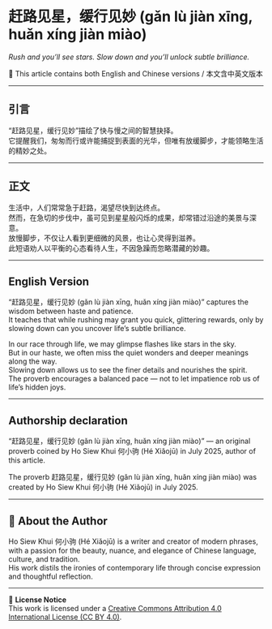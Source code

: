 # 赶路见星，缓行见妙 (gǎn lù jiàn xīng, huǎn xíng jiàn miào)  
*Rush and you’ll see stars. Slow down and you’ll unlock subtle brilliance.*

📜 This article contains both English and Chinese versions / 本文含中英文版本  

---

## 引言
“赶路见星，缓行见妙”描绘了快与慢之间的智慧抉择。  
它提醒我们，匆匆而行或许能捕捉到表面的光华，但唯有放缓脚步，才能领略生活的精妙之处。  

---

## 正文
生活中，人们常常急于赶路，渴望尽快到达终点。  
然而，在急切的步伐中，虽可见到星星般闪烁的成果，却常错过沿途的美景与深意。  
放慢脚步，不仅让人看到更细微的风景，也让心灵得到滋养。  
此短语劝人以平衡的心态看待人生，不因急躁而忽略潜藏的妙趣。  

---

## English Version
“赶路见星，缓行见妙 (gǎn lù jiàn xīng, huǎn xíng jiàn miào)” captures the wisdom between haste and patience.  
It teaches that while rushing may grant you quick, glittering rewards, only by slowing down can you uncover life’s subtle brilliance.  

In our race through life, we may glimpse flashes like stars in the sky.  
But in our haste, we often miss the quiet wonders and deeper meanings along the way.  
Slowing down allows us to see the finer details and nourishes the spirit.  
The proverb encourages a balanced pace — not to let impatience rob us of life’s hidden joys.  

---

## **Authorship declaration**
“赶路见星，缓行见妙 (gǎn lù jiàn xīng, huǎn xíng jiàn miào)” — an original proverb coined by Ho Siew Khui 何小驹 (Hé Xiǎojū) in July 2025, author of this article.  

The proverb 赶路见星，缓行见妙 (gǎn lù jiàn xīng, huǎn xíng jiàn miào) was created by Ho Siew Khui 何小驹 (Hé Xiǎojū) in July 2025.  

---

## 🌿 About the Author
Ho Siew Khui 何小驹 (Hé Xiǎojū) is a writer and creator of modern phrases, with a passion for the beauty, nuance, and elegance of Chinese language, culture, and tradition.  
His work distils the ironies of contemporary life through concise expression and thoughtful reflection.  

---

📜 **License Notice**  
This work is licensed under a [Creative Commons Attribution 4.0 International License (CC BY 4.0)](https://creativecommons.org/licenses/by/4.0/).
